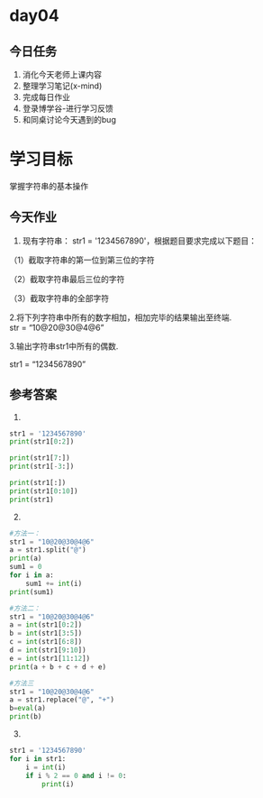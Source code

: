 # day04

## 今日任务

1. 消化今天老师上课内容
2. 整理学习笔记\(x-mind\)
3. 完成每日作业
4. 登录博学谷-进行学习反馈
5. 和同桌讨论今天遇到的bug

# 学习目标

掌握字符串的基本操作

## 今天作业

1. 现有字符串： str1 = '1234567890'，根据题目要求完成以下题目：

（1）截取字符串的第一位到第三位的字符

（2）截取字符串最后三位的字符

（3）截取字符串的全部字符

2.将下列字符串中所有的数字相加，相加完毕的结果输出至终端.  
   str = “10@20@30@4@6”

3.输出字符串str1中所有的偶数.

str1 = “1234567890”

## 参考答案

1.

```py
str1 = '1234567890'
print(str1[0:2])

print(str1[7:])
print(str1[-3:])

print(str1[:])
print(str1[0:10])
print(str1)
```

2.

```py
#方法一：
str1 = "10@20@30@4@6"
a = str1.split("@")
print(a)
sum1 = 0
for i in a:
    sum1 += int(i)
print(sum1)

#方法二：
str1 = "10@20@30@4@6"
a = int(str1[0:2])
b = int(str1[3:5])
c = int(str1[6:8])
d = int(str1[9:10])
e = int(str1[11:12])
print(a + b + c + d + e)

#方法三
str1 = "10@20@30@4@6"
a = str1.replace("@", "+")
b=eval(a)
print(b)
```

3.

```py
str1 = '1234567890'
for i in str1:
    i = int(i)
    if i % 2 == 0 and i != 0:
        print(i)
```



